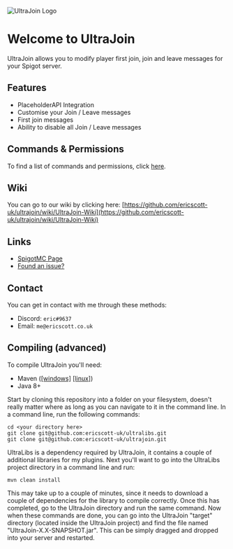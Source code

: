 ![UltraJoin Logo](https://ericscott.co.uk/img/ultra/ULTRAJOIN.png)
# Welcome to UltraJoin

UltraJoin allows you to modify player first join, join and leave messages for your Spigot server.

## Features
* PlaceholderAPI Integration
* Customise your Join / Leave messages
* First join messages
* Ability to disable all Join / Leave messages

## Commands & Permissions
To find a list of commands and permissions, click [here](https://github.com/ericscott-uk/ultrajoin/wiki/UltraJoin-Wiki).

## Wiki
You can go to our wiki by clicking here: [https://github.com/ericscott-uk/ultrajoin/wiki/UltraJoin-Wiki](https://github.com/ericscott-uk/ultrajoin/wiki/UltraJoin-Wiki)

## Links

* [SpigotMC Page](https://google.com)
* [Found an issue?](https://github.com/ericscott-uk/ultrajoin/issues)

## Contact

You can get in contact with me through these methods:

 - Discord: `eric#9637`
 - Email: `me@ericscott.co.uk`

## Compiling (advanced)

To compile UltraJoin you'll need:

 - Maven ([\[windows\]](https://docs.wso2.com/display/IS323/Installing+Apache+Maven+on+Windows) [\[linux\]](https://linuxize.com/post/how-to-install-apache-maven-on-ubuntu-18-04/))
 - Java 8+

Start by cloning this repository into a folder on your filesystem, doesn't really matter where as long as you can navigate to it in the command line.
In a command line, run the following commands:

    cd <your directory here>
    git clone git@github.com:ericscott-uk/ultralibs.git
    git clone git@github.com:ericscott-uk/ultrajoin.git
UltraLibs is a dependency required by UltraJoin, it contains a couple of additional libraries for my plugins. Next you'll want to go into the UltraLibs project directory in a command line and run:

    mvn clean install
This may take up to a couple of minutes, since it needs to download a couple of dependencies for the library to compile correctly. Once this has completed, go to the UltraJoin directory and run the same command.
Now when these commands are done, you can go into the UltraJoin "target" directory (located inside the UltraJoin project) and find the file named "UltraJoin-X.X-SNAPSHOT.jar".
This can be simply dragged and dropped into your server and restarted.

